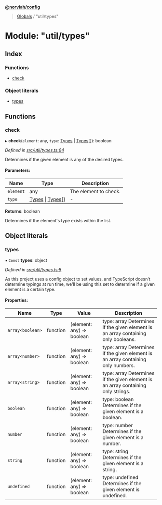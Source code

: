 **[@norviah/config](../README.md)**

> [Globals](../globals.md) / "util/types"

# Module: "util/types"

## Index

### Functions

* [check](_util_types_.md#check)

### Object literals

* [types](_util_types_.md#types)

## Functions

### check

▸ **check**(`element`: any, `type`: [Types](_types_types_.md#types) \| [Types](_types_types_.md#types)[]): boolean

*Defined in [src/util/types.ts:64](https://github.com/norviah/config/blob/4c1b602/src/util/types.ts#L64)*

Determines if the given element is any of the desired types.

#### Parameters:

Name | Type | Description |
------ | ------ | ------ |
`element` | any | The element to check. |
`type` | [Types](_types_types_.md#types) \| [Types](_types_types_.md#types)[] | - |

**Returns:** boolean

Determines if the element's type exists within the list.

## Object literals

### types

▪ `Const` **types**: object

*Defined in [src/util/types.ts:8](https://github.com/norviah/config/blob/4c1b602/src/util/types.ts#L8)*

As this project uses a config object to set values, and TypeScript doesn't
determine typings at run time, we'll be using this set to determine if a
given element is a certain type.

#### Properties:

Name | Type | Value | Description |
------ | ------ | ------ | ------ |
`array<boolean>` | function | (element: any) => boolean | type: array<boolean> Determines if the given element is an array containing only booleans. |
`array<number>` | function | (element: any) => boolean | type: array<number> Determines if the given element is an array containing only numbers. |
`array<string>` | function | (element: any) => boolean | type: array<string> Determines if the given element is an array containing only strings. |
`boolean` | function | (element: any) => boolean | type: boolean Determines if the given element is a boolean. |
`number` | function | (element: any) => boolean | type: number Determines if the given element is a number. |
`string` | function | (element: any) => boolean | type: string Determines if the given element is a string. |
`undefined` | function | (element: any) => boolean | type: undefined Determines if the given element is undefined. |
